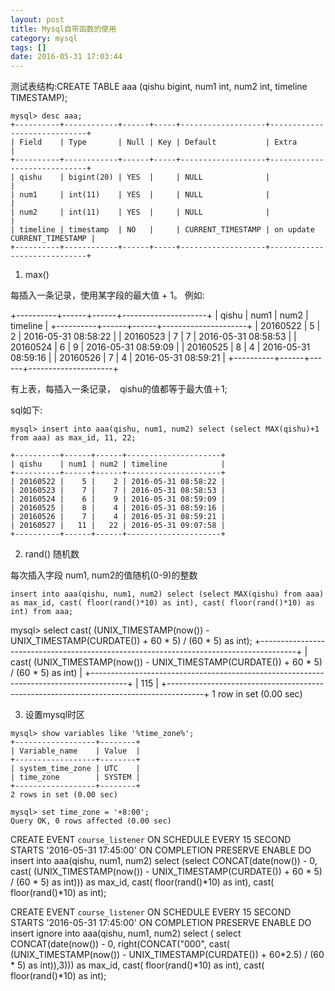 ```yaml
---
layout: post
title: Mysql自带函数的使用
category: mysql
tags: []
date: 2016-05-31 17:03:44
---
```


测试表结构:CREATE TABLE aaa (qishu bigint, num1 int, num2 int, timeline TIMESTAMP);

```
mysql> desc aaa;
+----------+------------+------+-----+-------------------+-----------------------------+
| Field    | Type       | Null | Key | Default           | Extra                       |
+----------+------------+------+-----+-------------------+-----------------------------+
| qishu    | bigint(20) | YES  |     | NULL              |                             |
| num1     | int(11)    | YES  |     | NULL              |                             |
| num2     | int(11)    | YES  |     | NULL              |                             |
| timeline | timestamp  | NO   |     | CURRENT_TIMESTAMP | on update CURRENT_TIMESTAMP |
+----------+------------+------+-----+-------------------+-----------------------------+

```

1. max()

每插入一条记录，使用某字段的最大值 + 1。
例如:

+----------+------+------+---------------------+
| qishu    | num1 | num2 | timeline            |
+----------+------+------+---------------------+
| 20160522 |    5 |    2 | 2016-05-31 08:58:22 |
| 20160523 |    7 |    7 | 2016-05-31 08:58:53 |
| 20160524 |    6 |    9 | 2016-05-31 08:59:09 |
| 20160525 |    8 |    4 | 2016-05-31 08:59:16 |
| 20160526 |    7 |    4 | 2016-05-31 08:59:21 |
+----------+------+------+---------------------+

有上表，每插入一条记录，　qishu的值都等于最大值＋1;


sql如下:

```
mysql> insert into aaa(qishu, num1, num2) select (select MAX(qishu)+1 from aaa) as max_id, 11, 22;

+----------+------+------+---------------------+
| qishu    | num1 | num2 | timeline            |
+----------+------+------+---------------------+
| 20160522 |    5 |    2 | 2016-05-31 08:58:22 |
| 20160523 |    7 |    7 | 2016-05-31 08:58:53 |
| 20160524 |    6 |    9 | 2016-05-31 08:59:09 |
| 20160525 |    8 |    4 | 2016-05-31 08:59:16 |
| 20160526 |    7 |    4 | 2016-05-31 08:59:21 |
| 20160527 |   11 |   22 | 2016-05-31 09:07:58 |
+----------+------+------+---------------------+
```


2. rand() 随机数

每次插入字段 num1, num2的值随机(0-9)的整数

```
insert into aaa(qishu, num1, num2) select (select MAX(qishu) from aaa) as max_id, cast( floor(rand()*10) as int), cast( floor(rand()*10) as int) from aaa;
```

mysql> select cast( (UNIX_TIMESTAMP(now()) - UNIX_TIMESTAMP(CURDATE()) + 60 * 5) / (60 * 5) as int);
+---------------------------------------------------------------------------------------+
| cast( (UNIX_TIMESTAMP(now()) - UNIX_TIMESTAMP(CURDATE()) + 60 * 5) / (60 * 5) as int) |
+---------------------------------------------------------------------------------------+
|                                                                                   115 |
+---------------------------------------------------------------------------------------+
1 row in set (0.00 sec)



3. 设置mysql时区

```
mysql> show variables like '%time_zone%';
+------------------+--------+
| Variable_name    | Value  |
+------------------+--------+
| system_time_zone | UTC    |
| time_zone        | SYSTEM |
+------------------+--------+
2 rows in set (0.00 sec)

mysql> set time_zone = '+8:00';
Query OK, 0 rows affected (0.00 sec)

```



CREATE EVENT `course_listener` ON SCHEDULE EVERY 15 SECOND STARTS '2016-05-31 17:45:00' ON COMPLETION PRESERVE ENABLE DO insert into aaa(qishu, num1, num2) select (select CONCAT(date(now()) - 0, cast( (UNIX_TIMESTAMP(now()) - UNIX_TIMESTAMP(CURDATE()) + 60 * 5) / (60 * 5) as int))) as max_id, cast( floor(rand()*10) as int), cast( floor(rand()*10) as int);


CREATE EVENT `course_listener` ON SCHEDULE EVERY 15 SECOND STARTS '2016-05-31 17:45:00' ON COMPLETION PRESERVE ENABLE DO insert ignore into aaa(qishu, num1, num2) select ( select CONCAT(date(now()) - 0, right(CONCAT("000", cast( (UNIX_TIMESTAMP(now()) - UNIX_TIMESTAMP(CURDATE()) + 60*2.5) / (60 * 5) as int)),3))) as max_id, cast( floor(rand()*10) as int), cast( floor(rand()*10) as int);

